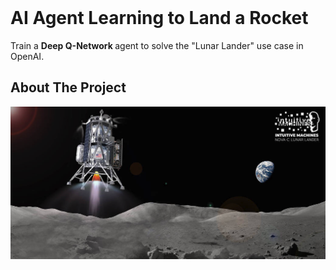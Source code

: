 <!-- PROJECT SHIELDS -->

<br />
<p align="center">
  <h1 align="left">AI Agent Learning to Land a Rocket</h1>
  <p align="left">
    Train a <b> Deep Q-Network </b>agent to solve the "Lunar Lander" use case in OpenAI.
    <br />
  </p>
</p>



<!-- TABLE OF CONTENTS -->
<!-- ABOUT THE PROJECT -->
## About The Project

![Product Name Screen Shot](./images/lunar_lander.png)

